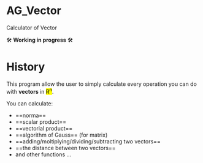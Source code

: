 # AG_Vector
Calculator of Vector

🛠️ **Working in progress** 🛠️

# History

This program allow the user to simply calculate every operation you can do with **vectors** in <mark>R<sup>n</sup></mark>. </br>

You can calculate: </br>

- ==norma==
- ==scalar product==
- ==vectorial product==
- ==algorithm of Gauss== (for matrix)
- ==adding/moltiplying/dividing/subtracting two vectors==
- ==the distance between two vectors==
- and other functions ...
